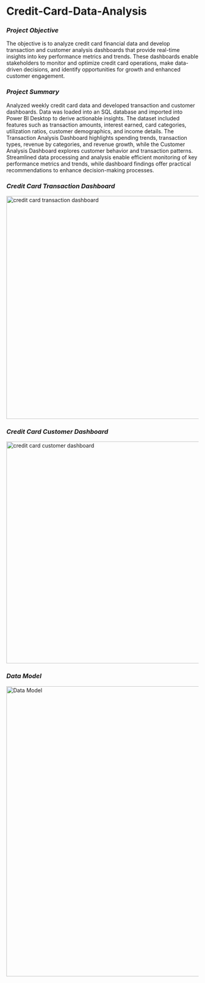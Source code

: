 # Credit-Card-Data-Analysis

### *Project Objective*
The objective is to analyze credit card financial data and develop transaction and customer analysis dashboards that provide real-time insights into key performance metrics and trends. These dashboards enable stakeholders to monitor and optimize credit card operations, make data-driven decisions, and identify opportunities for growth and enhanced customer engagement.


### *Project Summary*
Analyzed weekly credit card data and developed transaction and customer dashboards. Data was loaded into an SQL database and imported into Power BI Desktop to derive actionable insights. The dataset included features such as transaction amounts, interest earned, card categories, utilization ratios, customer demographics, and income details. The Transaction Analysis Dashboard highlights spending trends, transaction types, revenue by categories, and revenue growth, while the Customer Analysis Dashboard explores customer behavior and transaction patterns. Streamlined data processing and analysis enable efficient monitoring of key performance metrics and trends, while dashboard findings offer practical recommendations to enhance decision-making processes.


### *Credit Card Transaction Dashboard*
<img width="584" alt="credit card transaction dashboard" src="https://github.com/user-attachments/assets/327fde4f-d61f-4eaa-9c7b-6c656352a086" />

### *Credit Card Customer Dashboard*
<img width="581" alt="credit card customer dashboard" src="https://github.com/user-attachments/assets/8c6942e1-1385-42b5-bcd2-12e9d6d99b72" />

### *Data Model*
<img width="760" alt="Data Model" src="https://github.com/user-attachments/assets/78006cc6-2da7-4126-acb9-23d87a580775" />



